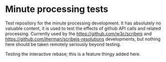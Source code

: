 # Minute processing tests

Test repository for the minute processing development. It has absolutely no valuable content, it is used to test the effects of github API calls and related processing. Currently used by the https://github.com/w3c/scribejs and  https://github.com/iherman/scribejs-resolutions developments, but nothing here should be taken remotely seriously beyond testing.

Testing the interactive rebase; this is a feature thingy added here.
